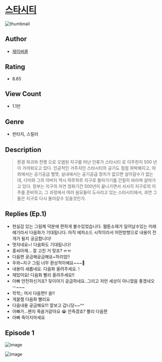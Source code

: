 # [스타시티](https://comic.naver.com/challenge/list?titleId=810161)
![thumbnail](https://image-comic.pstatic.net/user_contents_data/challenge_comic/2023/05/24/199980/upload_7306583745584587573_480x623.jpeg)

## Author
- [제이써클](https://comic.naver.com/artistTitle?id=199980)

## Rating
- 8.65

## View Count
- 1.1만

## Genre
- 판타지, 스릴러

## Description
> 환경 파괴와 전쟁 으로 오염된 지구를 떠난 인류가 스타시티 로 이주한지 500 년이 가까워오고 있다. 인공적인 거주지인 스타시티의 공기도 점점 희박해지고, 야외에서는 공기공급 헬멧, 실내에서는 공기공급 장치가 없으면 살아갈수가 없는데, 다미와 그의 아버지 역시 하루하루 지구로 돌아가기를 간절히 바라며 살아가고 있다. 정부는 지구의 자연 정화기간 500년이 끝나가면서 서서히 지구로의 이주를 준비하고, 그 과정에서 여러 음모들이 도사리고 있는 스타시티에서, 과연 그들은 지구로 다시 돌아갈수 있을것인가.

## Replies (Ep.1)
- 현실감 있는 그림체 덕분에 편하게 볼수있었습니다. 웹툰소재가 일어날수있는 미래얘기라서 다음화가 기대됩니다. 아직 에피소드 시작이라서 어떤방향으로 내용이 전개가 뒬지 궁금합니다!
- 멋지네요~! 다음화도 기대됩니다!
- 홍씨아재... 잘 고친 거 맞죠? ㅠㅠ
- 다음편 궁금해궁금해요~허리업!!
- 우와~지구 그림 너무 환상적이예요~~~🤩
- 내용이 새롭네요. 다음화 올려주세요. !
- 재밌어요! 다음화 빨리 올려주세요!!
- 아빠 안전하신거죠? 뒷이야기 궁금하네요..그리고 저런 세상이 아니였음 좋겠네오ㅡ~~~
- 학학;; 어서 다음편!! 을!!
- 개꿀잼 다음화 빨리요
- 다음내용 궁금해요!!! 잘보고 갑니당~~^^
- 아빠가...왠지 죽을거같아요 😭 안죽겠죠? 빨리 다음편
- 아빠 죽이지마세요

## Episode 1
![image](https://image-comic.pstatic.net/user_contents_data/challenge_comic/2023/05/23/199980/upload_3558743541640487472.jpeg)

![image](https://image-comic.pstatic.net/user_contents_data/challenge_comic/2023/05/23/199980/upload_7003158118686798905.jpeg)
